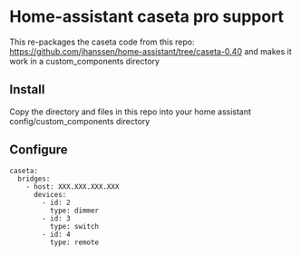 # Home-assistant caseta pro support

This re-packages the caseta code from this repo: https://github.com/jhanssen/home-assistant/tree/caseta-0.40 and makes it work in a custom_components directory

## Install

Copy the directory and files in this repo into your home assistant config/custom_components directory

## Configure

```
caseta:
  bridges:
    - host: XXX.XXX.XXX.XXX
      devices:
        - id: 2
          type: dimmer
        - id: 3
          type: switch
        - id: 4
          type: remote
```
